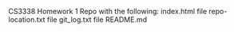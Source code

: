 CS3338 Homework 1 Repo with the following:
index.html file
repo-location.txt file
git_log.txt file
README.md
